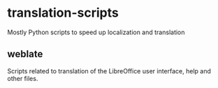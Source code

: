 # translation-scripts
Mostly Python scripts to speed up localization and translation

## weblate
Scripts related to translation of the LibreOffice user interface, help and other files.


